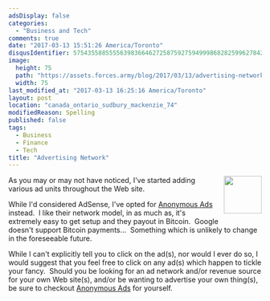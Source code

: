 ```yaml
---
adsDisplay: false
categories:
  - "Business and Tech"
comments: true
date: "2017-03-13 15:51:26 America/Toronto"
disqusIdentifier: 5754355885555639836646272587592759499986828259962784235336689864484584546266322327393686262344657464
image:
  height: 75
  path: "https://assets.forces.army/blog/2017/03/13/advertising-network/hotlink-ok/project-revenue_75x75.png"
  width: 75
last_modified_at: "2017-03-13 16:25:16 America/Toronto"
layout: post
location: "canada_ontario_sudbury_mackenzie_74"
modifiedReason: Spelling
published: false
tags:
  - Business
  - Finance
  - Tech
title: "Advertising Network"
---
```


<img
  alt="" height="75" src="{{ site.uri.assets }}/blog/2017/03/13/advertising-network/project-revenue_75x75.png"
  style="border: 0px; float: right; margin-bottom: 10px; margin-left: 10px;" width="75" />
<p>
  As you may or may not have noticed, I've started adding various ad units throughout the Web site.
</p>
<!-- excerptBreak -->
<p>
  While I'd considered AdSense, I've opted for
  <a href="{{ site.uri.shortURL }}/Anonymous-Ads" rel="external" target="_blank" title="Anonymous Ads">Anonymous Ads</a> instead.&nbsp; I like their network
  model, in as much as, it's extremely easy to get setup and they payout in Bitcoin.&nbsp; Google doesn't support Bitcoin payments&hellip;&nbsp; Something which
  is unlikely to change in the foreseeable future.
</p>
<p>
  While I can't explicitly tell you to click on the ad(s), nor would I ever do so, I would suggest that you feel free to click on any ad(s) which happen to
  tickle your fancy.&nbsp; Should you be looking for an ad network and/or revenue source for your own Web site(s), and/or be wanting to advertise your own
  thing(s), be sure to checkout <a href="{{ site.uri.shortURL }}/Anonymous-Ads" rel="external" target="_blank" title="Anonymous Ads">Anonymous Ads</a> for
  yourself.
</p>
